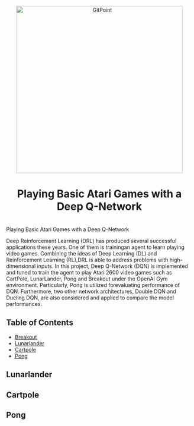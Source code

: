 <p align="center">
  <a href="https://gitpoint.co/">
    <img alt="GitPoint" title="GitPoint" src="https://90sreviewer.com/wp-content/uploads/2018/10/Atari-2600-Logo.jpg" width="450">
  </a>
</p>

<h1 align="center"> Playing Basic Atari Games with a Deep Q-Network </h1> <br>
Playing Basic Atari Games with a Deep Q-Network


Deep  Reinforcement  Learning  (DRL)  has  produced  several successful applications these years.  One of them is trainingan agent to learn playing video games.  Combining the ideas of  Deep  Learning  (DL)  and  Reinforcement  Learning  (RL),DRL is able to address problems with high-dimensional inputs. In this project, Deep Q-Network (DQN) is implemented and tuned to train the agent to play Atari 2600 video games such as CartPole, LunarLander, Pong and Breakout under the OpenAI Gym environment. Particularly, Pong is utilized forevaluating performance of DQN. Furthermore, two other network architectures, Double DQN and Dueling DQN, are also considered and applied to compare the model performances.


## Table of Contents

- [Breakout](#breakout)
- [Lunarlander](#lunarlander)
- [Cartpole](#cartpole)
- [Pong](#pong)

## Lunarlander

## Cartpole

## Pong
